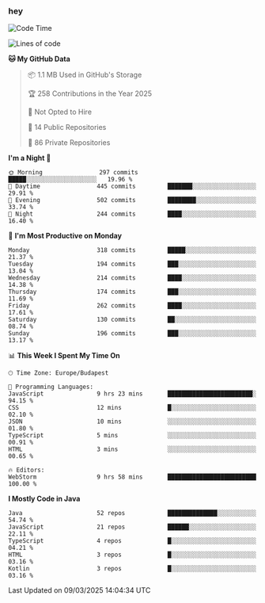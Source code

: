 ### hey

<!--START_SECTION:waka-->
![Code Time](http://img.shields.io/badge/Code%20Time-1%2C122%20hrs%2019%20mins-blue)

![Lines of code](https://img.shields.io/badge/From%20Hello%20World%20I%27ve%20Written-2.5%20million%20lines%20of%20code-blue)

**🐱 My GitHub Data** 

> 📦 1.1 MB Used in GitHub's Storage 
 > 
> 🏆 258 Contributions in the Year 2025
 > 
> 🚫 Not Opted to Hire
 > 
> 📜 14 Public Repositories 
 > 
> 🔑 86 Private Repositories 
 > 
**I'm a Night 🦉** 

```text
🌞 Morning                297 commits         █████░░░░░░░░░░░░░░░░░░░░   19.96 % 
🌆 Daytime                445 commits         ███████░░░░░░░░░░░░░░░░░░   29.91 % 
🌃 Evening                502 commits         ████████░░░░░░░░░░░░░░░░░   33.74 % 
🌙 Night                  244 commits         ████░░░░░░░░░░░░░░░░░░░░░   16.40 % 
```
📅 **I'm Most Productive on Monday** 

```text
Monday                   318 commits         █████░░░░░░░░░░░░░░░░░░░░   21.37 % 
Tuesday                  194 commits         ███░░░░░░░░░░░░░░░░░░░░░░   13.04 % 
Wednesday                214 commits         ████░░░░░░░░░░░░░░░░░░░░░   14.38 % 
Thursday                 174 commits         ███░░░░░░░░░░░░░░░░░░░░░░   11.69 % 
Friday                   262 commits         ████░░░░░░░░░░░░░░░░░░░░░   17.61 % 
Saturday                 130 commits         ██░░░░░░░░░░░░░░░░░░░░░░░   08.74 % 
Sunday                   196 commits         ███░░░░░░░░░░░░░░░░░░░░░░   13.17 % 
```


📊 **This Week I Spent My Time On** 

```text
🕑︎ Time Zone: Europe/Budapest

💬 Programming Languages: 
JavaScript               9 hrs 23 mins       ████████████████████████░   94.15 % 
CSS                      12 mins             █░░░░░░░░░░░░░░░░░░░░░░░░   02.10 % 
JSON                     10 mins             ░░░░░░░░░░░░░░░░░░░░░░░░░   01.80 % 
TypeScript               5 mins              ░░░░░░░░░░░░░░░░░░░░░░░░░   00.91 % 
HTML                     3 mins              ░░░░░░░░░░░░░░░░░░░░░░░░░   00.65 % 

🔥 Editors: 
WebStorm                 9 hrs 58 mins       █████████████████████████   100.00 % 
```

**I Mostly Code in Java** 

```text
Java                     52 repos            ██████████████░░░░░░░░░░░   54.74 % 
JavaScript               21 repos            ██████░░░░░░░░░░░░░░░░░░░   22.11 % 
TypeScript               4 repos             █░░░░░░░░░░░░░░░░░░░░░░░░   04.21 % 
HTML                     3 repos             █░░░░░░░░░░░░░░░░░░░░░░░░   03.16 % 
Kotlin                   3 repos             █░░░░░░░░░░░░░░░░░░░░░░░░   03.16 % 
```




 Last Updated on 09/03/2025 14:04:34 UTC
<!--END_SECTION:waka-->
